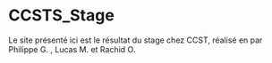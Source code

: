 # CCSTS_Stage

Le site présenté ici est le résultat du stage chez CCST, réalisé en par Philippe G. , Lucas M. et Rachid O.
